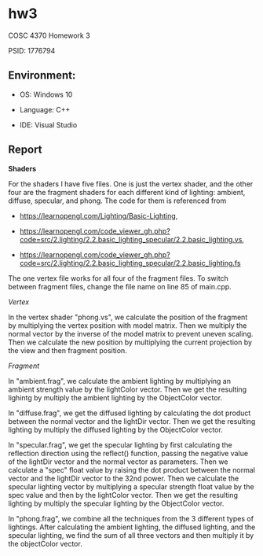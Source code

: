 # hw3
COSC 4370 Homework 3

PSID: 1776794

## Environment:
* OS: Windows 10

* Language: C++

* IDE: Visual Studio

## Report

**Shaders**

For the shaders I have five files. One is just the vertex shader, and the other four are the fragment shaders for each different kind of lighting: ambient, diffuse, specular, and phong. The code for them is referenced from 

* https://learnopengl.com/Lighting/Basic-Lighting,

* https://learnopengl.com/code_viewer_gh.php?code=src/2.lighting/2.2.basic_lighting_specular/2.2.basic_lighting.vs,

* https://learnopengl.com/code_viewer_gh.php?code=src/2.lighting/2.2.basic_lighting_specular/2.2.basic_lighting.fs

The one vertex file works for all four of the fragment files. To switch between fragment files, change the file name on line 85 of main.cpp.

*Vertex*

In the vertex shader "phong.vs", we calculate the position of the fragment by multiplying the vertex position with model matrix. Then we multiply the normal vector by the inverse of the model matrix to prevent uneven scaling. Then we calculate the new position by multiplying the current projection by the view and then fragment position.

*Fragment*

In "ambient.frag", we calculate the ambient lighting by multiplying an ambient strength value by the lightColor vector. Then we get the resulting lighintg by multiply the ambient lighting by the ObjectColor vector.

In "diffuse.frag", we get the diffused lighting by calculating the dot product between the normal vector and the lightDir vector. Then we get the resulting lighting by multiply the diffused lighting by the ObjectColor vector.

In "specular.frag", we get the specular lighting by first calculating the reflection direction using the reflect() function, passing the negative value of the lightDir vector and the normal vector as parameters. Then we calculate a "spec" float value by raising the dot product between the normal vector and the lightDir vector to the 32nd power. Then we calculate the specular lighting vector by multiplying a specular strength float value by the spec value and then by the lightColor vector. Then we get the resulting lighting by multiply the specular lighting by the ObjectColor vector.

In "phong.frag", we combine all the techniques from the 3 different types of lightings. After calculating the ambient lighting, the diffused lighting, and the specular lighting, we find the sum of all three vectors and then multiply it by the objectColor vector.
